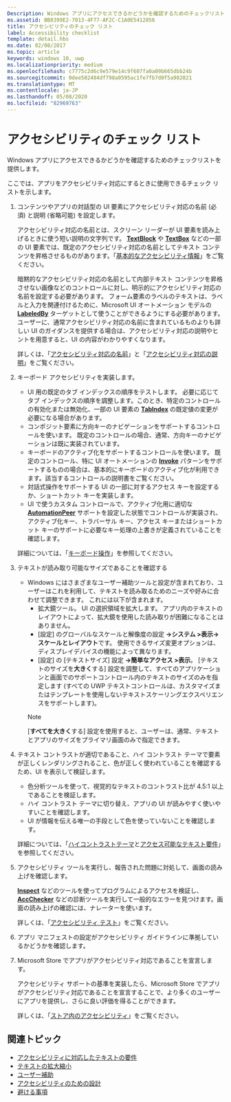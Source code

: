 ```yaml
---
Description: Windows アプリにアクセスできるかどうかを確認するためのチェックリストを提供します。
ms.assetid: BB8399E2-7013-4F77-AF2C-C1A0E5412856
title: アクセシビリティのチェック リスト
label: Accessibility checklist
template: detail.hbs
ms.date: 02/08/2017
ms.topic: article
keywords: windows 10, uwp
ms.localizationpriority: medium
ms.openlocfilehash: c7775c2d6c9e579e14c9f607fa0a09b665dbb24b
ms.sourcegitcommit: 0dee502484df798a0595ac1fe7fb7d0f5a982821
ms.translationtype: MT
ms.contentlocale: ja-JP
ms.lasthandoff: 05/08/2020
ms.locfileid: "82969763"
---
```

# <a name="accessibility-checklist"></a>アクセシビリティのチェック リスト

Windows アプリにアクセスできるかどうかを確認するためのチェックリストを提供します。

ここでは、アプリをアクセシビリティ対応にするときに使用できるチェック リストを示します。

1. コンテンツやアプリの対話型の UI 要素にアクセシビリティ対応の名前 (必須) と説明 (省略可能) を設定します。

    アクセシビリティ対応の名前とは、スクリーン リーダーが UI 要素を読み上げるときに使う短い説明の文字列です。 [**TextBlock**](https://docs.microsoft.com/uwp/api/Windows.UI.Xaml.Controls.TextBlock) や [**TextBox**](https://docs.microsoft.com/uwp/api/Windows.UI.Xaml.Controls.TextBox) などの一部の UI 要素では、既定のアクセシビリティ対応の名前としてテキスト コンテンツを昇格させるものがあります。「[基本的なアクセシビリティ情報](basic-accessibility-information.md#name_from_inner_text)」をご覧ください。

    暗黙的なアクセシビリティ対応の名前として内部テキスト コンテンツを昇格させない画像などのコントロールに対し、明示的にアクセシビリティ対応の名前を設定する必要があります。 フォーム要素のラベルのテキストは、ラベルと入力を関連付けるために、Microsoft UI オートメーション モデルの [**LabeledBy**](https://docs.microsoft.com/previous-versions/windows/silverlight/dotnet-windows-silverlight/ms591292(v=vs.95)) ターゲットとして使うことができるようにする必要があります。 ユーザーに、通常アクセシビリティ対応の名前に含まれているものよりも詳しい UI のガイダンスを提供する場合は、アクセシビリティ対応の説明やヒントを用意すると、UI の内容がわかりやすくなります。

    詳しくは、「[アクセシビリティ対応の名前](basic-accessibility-information.md#accessible_name)」と「[アクセシビリティ対応の説明](basic-accessibility-information.md)」をご覧ください。

2. キーボード アクセシビリティを実装します。

    * UI 用の既定のタブ インデックスの順序をテストします。 必要に応じてタブ インデックスの順序を調整します。このとき、特定のコントロールの有効化または無効化、一部の UI 要素の [**TabIndex**](https://docs.microsoft.com/uwp/api/windows.ui.xaml.controls.control.tabindex) の既定値の変更が必要になる場合があります。
    * コンポジット要素に方向キーのナビゲーションをサポートするコントロールを使います。 既定のコントロールの場合、通常、方向キーのナビゲーションは既に実装されています。
    * キーボードのアクティブ化をサポートするコントロールを使います。 既定のコントロール、特に UI オートメーションの [**Invoke**](https://docs.microsoft.com/uwp/api/Windows.UI.Xaml.Automation.Provider.IInvokeProvider) パターンをサポートするものの場合は、基本的にキーボードのアクティブ化が利用できます。該当するコントロールの説明書をご覧ください。
    * 対話式操作をサポートする UI の一部に対するアクセス キーを設定するか、ショートカット キーを実装します。
    * UI で使うカスタム コントロールで、アクティブ化用に適切な [**AutomationPeer**](https://docs.microsoft.com/uwp/api/Windows.UI.Xaml.Automation.Peers.AutomationPeer) サポートを設定した状態でコントロールが実装され、アクティブ化キー、トラバーサル キー、アクセス キーまたはショートカット キーのサポートに必要なキー処理の上書きが定義されていることを確認します。

    詳細については、「[キーボード操作](https://docs.microsoft.com/windows/uwp/input-and-devices/keyboard-interactions)」を参照してください。

3. テキストが読み取り可能なサイズであることを確認する

    * Windows にはさまざまなユーザー補助ツールと設定が含まれており、ユーザーはこれを利用して、テキストを読み取るためのニーズや好みに合わせて調整できます。 これには以下が含まれます。
        * 拡大鏡ツール。 UI の選択領域を拡大します。 アプリ内のテキストのレイアウトによって、拡大鏡を使用した読み取りが困難になることはありません。
        * [設定] のグローバルなスケールと解像度の設定 **->システム >表示->スケールとレイアウト**です。 使用できるサイズ変更オプションは、ディスプレイデバイスの機能によって異なります。
        * [設定] の [テキストサイズ] 設定 **->簡単なアクセス >表示**。 [テキストのサイズを**大きく**する] 設定を調整して、すべてのアプリケーションと画面でのサポートコントロール内のテキストのサイズのみを指定します (すべての UWP テキストコントロールは、カスタマイズまたはテンプレートを使用しないテキストスケーリングエクスペリエンスをサポートします)。
        > [!NOTE]
        > [**すべてを大きく**する] 設定を使用すると、ユーザーは、通常、テキストとアプリのサイズをプライマリ画面のみで指定できます。

4. テキスト コントラストが適切であること、ハイ コントラスト テーマで要素が正しくレンダリングされること、色が正しく使われていることを確認するため、UI を表示して検証します。

    * 色分析ツールを使って、視覚的なテキストのコントラスト比が 4.5:1 以上であることを検証します。
    * ハイ コントラスト テーマに切り替え、アプリの UI が読みやすく使いやすいことを確認します。
    * UI が情報を伝える唯一の手段として色を使っていないことを確認します。

    詳細については、「[ハイコントラストテーマ](high-contrast-themes.md)と[アクセス可能なテキスト要件](accessible-text-requirements.md)」を参照してください。

5. アクセシビリティ ツールを実行し、報告された問題に対処して、画面の読み上げを確認します。

    [**Inspect**](https://docs.microsoft.com/windows/desktop/WinAuto/inspect-objects) などのツールを使ってプログラムによるアクセスを検証し、[**AccChecker**](https://docs.microsoft.com/windows/desktop/WinAuto/ui-accessibility-checker) などの診断ツールを実行して一般的なエラーを見つけます。画面の読み上げの確認には、ナレーターを使います。

    詳しくは、「[アクセシビリティ テスト](accessibility-testing.md)」をご覧ください。

6. アプリ マニフェストの設定がアクセシビリティ ガイドラインに準拠しているかどうかを確認します。

7. Microsoft Store でアプリがアクセシビリティ対応であることを宣言します。

    アクセシビリティ サポートの基準を実装したら、Microsoft Store でアプリがアクセシビリティ対応であることを宣言することで、より多くのユーザーにアプリを提供し、さらに良い評価を得ることができます。

    詳しくは、「[ストア内のアクセシビリティ](accessibility-in-the-store.md)」をご覧ください。

## <a name="related-topics"></a>関連トピック  

* [アクセシビリティに対応したテキストの要件](accessible-text-requirements.md)
* [テキストの拡大縮小](../input/text-scaling.md)
* [ユーザー補助](accessibility.md)
* [アクセシビリティのための設計](https://docs.microsoft.com/windows/uwp/accessibility/accessibility-overview)
* [避ける事項](practices-to-avoid.md)

